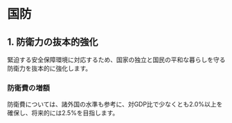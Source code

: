 
# 国防

## 1. 防衛力の抜本的強化

緊迫する安全保障環境に対応するため、国家の独立と国民の平和な暮らしを守る防衛力を抜本的に強化します。

### 防衛費の増額
防衛費については、諸外国の水準も参考に、対GDP比で少なくとも2.0%以上を確保し、将来的には2.5%を目指します。

